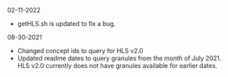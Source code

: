 02-11-2022

- getHLS.sh is updated to fix a bug.

08-30-2021

- Changed concept ids to query for HLS v2.0
- Updated readme dates to query granules from the month of July 2021. HLS v2.0 currently does not have granules available for earlier dates.
